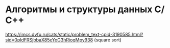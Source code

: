 # Алгоритмы и структуры данных С/С++

https://imcs.dvfu.ru/cats/static/problem_text-cpid-3190585.html?sid=0pldFRSjbbaX85eYoG3hRioqMpy938 (square sort)
